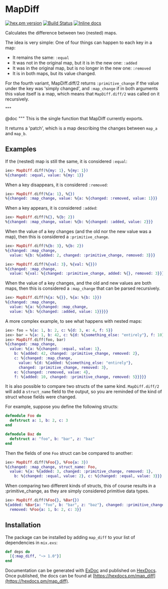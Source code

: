 # MapDiff

[![hex.pm version](https://img.shields.io/hexpm/v/map_diff.svg)](https://hex.pm/packages/map_diff)
[![Build Status](https://travis-ci.org/Qqwy/elixir_map_diff.svg?branch=master)](https://travis-ci.org/Qqwy/elixir_map_diff)
[![Inline docs](http://inch-ci.org/github/qqwy/elixir_map_diff.svg)](http://inch-ci.org/github/qqwy/elixir_map_diff)


  Calculates the difference between two (nested) maps.

  The idea is very simple:
  One of four things can happen to each key in a map:

  - It remains the same: `:equal`
  - It was not in the original map, but it is in the new one: `:added`
  - It was in the original map, but is no longer in the new one: `:removed`
  - It is in both maps, but its value changed.

  For the fourth variant, MapDiff.diff/2 returns `:primitive_change`
  if the value under the key was 'simply changed',
  and `:map_change` if in both arguments this value itself is a map,
  which means that `MapDiff.diff/2` was called on it recursively.

  """

  @doc """
  This is the single function that MapDiff currently exports.

  It returns a 'patch', which is a map describing the changes between
  `map_a` and `map_b`.

  ## Examples

  If the (nested) map is still the same, it is considered `:equal`:

  ```elixir
  iex> MapDiff.diff(%{my: 1}, %{my: 1})
  %{changed: :equal, value: %{my: 1}}

  ```

  When a key disappears, it is considered `:removed`:

  ```elixir
  iex> MapDiff.diff(%{a: 1}, %{})
  %{changed: :map_change, value: %{a: %{changed: :removed, value: 1}}}

  ```
  
  When a key appears, it is considered `:added`:

  ```elixir
  iex> MapDiff.diff(%{}, %{b: 2})
  %{changed: :map_change, value: %{b: %{changed: :added, value: 2}}}

  ```

  When the value of a key changes (and the old nor the new value was a map),
  then this is considered a `:primitive_change`.

  ```elixir
  iex> MapDiff.diff(%{b: 3}, %{b: 2})
  %{changed: :map_change,
    value: %{b: %{added: 2, changed: :primitive_change, removed: 3}}}

  ```

  ```elixir
  iex> MapDiff.diff(%{val: 3}, %{val: %{}})
  %{changed: :map_change,
    value: %{val: %{changed: :primitive_change, added: %{}, removed: 3}}}

  ```

  When the value of a key changes, and the old and new values are both maps,
    then this is considered a `:map_change` that can be parsed recursively.

  ```elixir
  iex> MapDiff.diff(%{a: %{}}, %{a: %{b: 1}})
  %{changed: :map_change,
    value: %{a: %{changed: :map_change,
    value: %{b: %{changed: :added, value: 1}}}}}

  ```

  A more complex example, to see what happens with nested maps:

  ```elixir
  iex> foo = %{a: 1, b: 2, c: %{d: 3, e: 4, f: 5}}
  iex> bar = %{a: 1, b: 42, c: %{d: %{something_else: "entirely"}, f: 10}}
  iex> MapDiff.diff(foo, bar)
  %{changed: :map_change,
    value: %{a: %{changed: :equal, value: 1},
      b: %{added: 42, changed: :primitive_change, removed: 2},
      c: %{changed: :map_change,
        value: %{d: %{added: %{something_else: "entirely"},
        changed: :primitive_change, removed: 3},
      e: %{changed: :removed, value: 4},
      f: %{added: 10, changed: :primitive_change, removed: 5}}}}}

  ```

  It is also possible to compare two structs of the same kind.
  `MapDiff.diff/2` will add a `struct_name` field to the output,
  so you are reminded of the kind of struct whose fields were changed.


  For example, suppose you define the following structs:


  ```elixir
  defmodule Foo do
    defstruct a: 1, b: 2, c: 3
  end

  defmodule Baz do
    defstruct a: "foo", b: "bar", z: "baz"
  end
  ```

  Then the fields of one `Foo` struct can be compared to another:

  ```elixir
  iex> MapDiff.diff(%Foo{}, %Foo{a: 3})
  %{changed: :map_change, struct_name: Foo,
    value: %{a: %{added: 3, changed: :primitive_change, removed: 1},
      b: %{changed: :equal, value: 2}, c: %{changed: :equal, value: 3}}}
  ```

  When comparing two different kinds of structs, this of course
  results in a :primitive_change, as they are simply considered
  primitive data types.

  ```elixir
  iex> MapDiff.diff(%Foo{}, %Bar{})
  %{added: %Bar{a: "foo", b: "bar", z: "baz"}, changed: :primitive_change,
    removed: %Foo{a: 1, b: 2, c: 3}}
  ```


## Installation

The package can be installed
by adding `map_diff` to your list of dependencies in `mix.exs`:

```elixir
def deps do
  [{:map_diff, "~> 1.0"}]
end
```

Documentation can be generated with [ExDoc](https://github.com/elixir-lang/ex_doc)
and published on [HexDocs](https://hexdocs.pm). Once published, the docs can
be found at [https://hexdocs.pm/map_diff](https://hexdocs.pm/map_diff).

